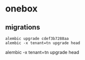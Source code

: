 # onebox

## migrations 
```
alembic upgrade cdef3b7288aa
alembic -x tenant=tn upgrade head

```

alembic -x tenant=tn upgrade head


